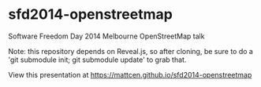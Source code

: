 sfd2014-openstreetmap
=====================

Software Freedom Day 2014 Melbourne OpenStreetMap talk

Note: this repository depends on Reveal.js, so after
cloning, be sure to do a 'git submodule init; git submodule update'
to grab that.

View this presentation at https://mattcen.github.io/sfd2014-openstreetmap
